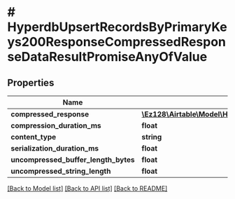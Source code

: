 # # HyperdbUpsertRecordsByPrimaryKeys200ResponseCompressedResponseDataResultPromiseAnyOfValue

## Properties

Name | Type | Description | Notes
------------ | ------------- | ------------- | -------------
**compressed_response** | [**\Ez128\Airtable\Model\HyperdbUpsertRecordsByPrimaryKeys200ResponseCompressedResponseDataResultPromiseAnyOfValueCompressedResponse**](HyperdbUpsertRecordsByPrimaryKeys200ResponseCompressedResponseDataResultPromiseAnyOfValueCompressedResponse.md) |  |
**compression_duration_ms** | **float** |  |
**content_type** | **string** |  |
**serialization_duration_ms** | **float** |  |
**uncompressed_buffer_length_bytes** | **float** |  |
**uncompressed_string_length** | **float** |  |

[[Back to Model list]](../../README.md#models) [[Back to API list]](../../README.md#endpoints) [[Back to README]](../../README.md)

